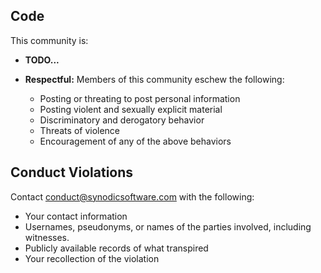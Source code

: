 ## Code

This community is:

- **TODO...**

- **Respectful:** Members of this community eschew the following:

  - Posting or threating to post personal information
  - Posting violent and sexually explicit material
  - Discriminatory and derogatory behavior
  - Threats of violence
  - Encouragement of any of the above behaviors

## Conduct Violations

Contact conduct@synodicsoftware.com with the following:

- Your contact information
- Usernames, pseudonyms, or names of the parties involved, including witnesses.
- Publicly available records of what transpired
- Your recollection of the violation

